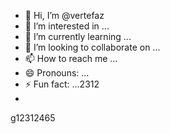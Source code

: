 - 👋 Hi, I’m @vertefaz
- 👀 I’m interested in ...
- 🌱 I’m currently learning ...
- 💞️ I’m looking to collaborate on ...
- 📫 How to reach me ...
- 😄 Pronouns: ...
- ⚡ Fun fact: ...2312
- 
g12312465
<!---fgj
vertefaz/vertefaz is a ✨ special ✨ repository because its `README.md` (this file) appears on your GitHub profile.
You can click the Preview link to take a look at your changes.gf
--->
